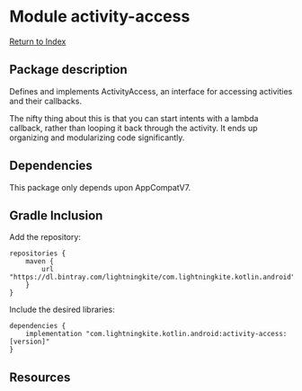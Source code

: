 # Module activity-access

[Return to Index](../)

## Package description

Defines and implements ActivityAccess, an interface for accessing activities and their callbacks.

The nifty thing about this is that you can start intents with a lambda callback, rather than looping it back through the activity.  It ends up organizing and modularizing code significantly.

    
## Dependencies

This package only depends upon AppCompatV7.


## Gradle Inclusion

Add the repository:

```
repositories {
    maven {
        url "https://dl.bintray.com/lightningkite/com.lightningkite.kotlin.android"
    }
}
```

Include the desired libraries:

```
dependencies {
    implementation "com.lightningkite.kotlin.android:activity-access:[version]"
}
```

## Resources